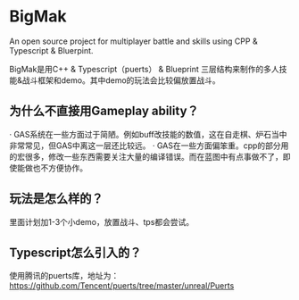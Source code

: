 # BigMak
 An open source project for multiplayer battle and skills using CPP & Typescript & Bluerpint.

BigMak是用C++ & Typescript（puerts） & Blueprint 三层结构来制作的多人技能&战斗框架和demo。其中demo的玩法会比较偏放置战斗。

## 为什么不直接用Gameplay ability？
· GAS系统在一些方面过于简陋。例如buff改技能的数值，这在自走棋、炉石当中非常常见，但GAS中离这一层还比较远。
· GAS在一些方面偏笨重。cpp的部分用的宏很多，修改一些东西需要关注大量的编译错误。而在蓝图中有点事做不了，即使能做也不方便协作。

## 玩法是怎么样的？
里面计划加1-3个小demo，放置战斗、tps都会尝试。

## Typescript怎么引入的？
使用腾讯的puerts库，地址为：https://github.com/Tencent/puerts/tree/master/unreal/Puerts 
